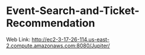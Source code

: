 # Event-Search-and-Ticket-Recommendation

Web Link: http://ec2-3-17-26-114.us-east-2.compute.amazonaws.com:8080/Jupiter/
